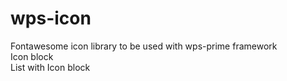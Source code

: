 # wps-icon
Fontawesome icon library to be used with wps-prime framework\
Icon block\
List with Icon block

